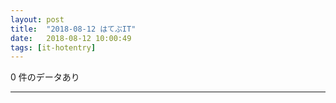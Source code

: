 ```yaml
---
layout: post
title:  "2018-08-12 はてぶIT"
date:   2018-08-12 10:00:49
tags: [it-hotentry]
---
```

0 件のデータあり

<hr>
